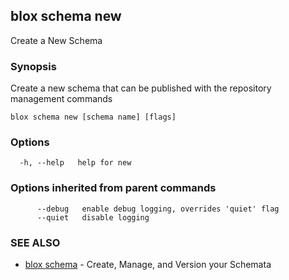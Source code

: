 ## blox schema new

Create a New Schema

### Synopsis

Create a new schema that can be published with the repository management commands

```
blox schema new [schema name] [flags]
```

### Options

```
  -h, --help   help for new
```

### Options inherited from parent commands

```
      --debug   enable debug logging, overrides 'quiet' flag
      --quiet   disable logging
```

### SEE ALSO

* [blox schema](/cmd/blox_schema)	 - Create, Manage, and Version your Schemata

